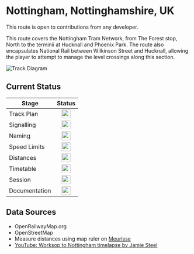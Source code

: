 # Nottingham, Nottinghamshire, UK

This route is open to contributions from any developer. 

This route covers the Nottingham Tram Network, from The Forest stop, North to the terminii at Hucknall and Phoenix Park. The route also encapsulates National Rail between Wilkinson Street and Hucknall, allowing the player to attempt to manage the level crossings along this section.

![Track Diagram](https://raw.githubusercontent.com/Railway-Op-Sim/UK-NottinghamTramsNorth/master/Images/NottinghamTramsNorth.png)

## Current Status

| Stage         | Status        |
| ------------- |:-------------:|
| Track Plan     | <img src="https://image.flaticon.com/icons/svg/1632/1632596.svg" height="24"> |
| Signalling      | <img src="https://image.flaticon.com/icons/svg/1632/1632596.svg" height="24">      |
| Naming | <img src="https://image.flaticon.com/icons/svg/1632/1632596.svg" height="24">      |
| Speed Limits | <img src="https://image.flaticon.com/icons/svg/1632/1632596.svg" height="24">|
| Distances | <img src="https://image.flaticon.com/icons/svg/1632/1632596.svg" height="24"> |
| Timetable | <img src="https://image.flaticon.com/icons/svg/1632/1632596.svg" height="24"> |
| Session | <img src="https://image.flaticon.com/icons/svg/390/390914.svg" height="24"> |
| Documentation | <img src="https://image.flaticon.com/icons/svg/390/390914.svg" height="24"> |

## Data Sources 

- OpenRailwayMap.org
- OpenStreetMap
- Measure distances using map ruler on [Meurisse](https://map.meurisse.org/)
- [YouTube: Worksop to Nottingham timelapse by Jamie Steel](https://www.youtube.com/watch?v=BUWDFh25xHM)